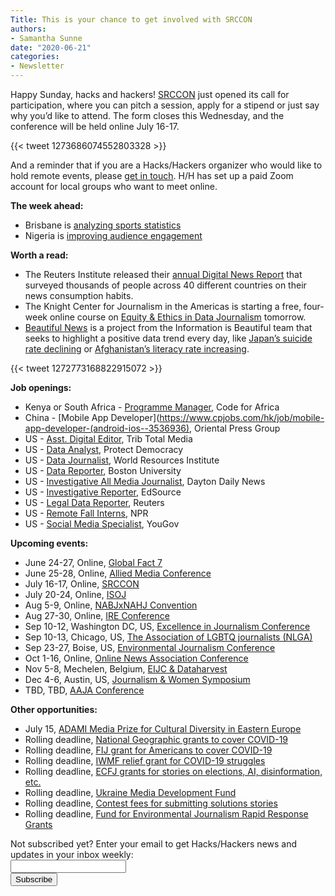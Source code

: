 ```yaml
---
Title: This is your chance to get involved with SRCCON
authors: 
- Samantha Sunne
date: "2020-06-21"
categories:
- Newsletter
---
```


Happy Sunday, hacks and hackers! [SRCCON](https://srccon.org/) just opened its call for participation, where you can pitch a session, apply for a stipend or just say why you’d like to attend. The form closes this Wednesday, and the conference will be held online July 16-17.

{{< tweet 1273686074552803328 >}}

And a reminder that if you are a Hacks/Hackers organizer who would like to hold remote events, please [get in touch](mailto:samantha@hackshackers.com). H/H has set up a paid Zoom account for local groups who want to meet online.

**The week ahead:**

* Brisbane is [analyzing sports statistics](https://www.meetup.com/Hacks-Hackers-Brisbane/events/270328702/)
* Nigeria is [improving audience engagement](https://twitter.com/Code4Africa/status/1270763397559222274)

**Worth a read:**

* The Reuters Institute released their [annual Digital News Report](http://www.digitalnewsreport.org/) that surveyed thousands of people across 40 different countries on their news consumption habits.
* The Knight Center for Journalism in the Americas is starting a free, four-week online course on [Equity & Ethics in Data Journalism](https://knightcenter.utexas.edu/JC/DATA0620.html) tomorrow. 
* [Beautiful News](https://informationisbeautiful.net/beautifulnews/) is a project from the Information is Beautiful team that seeks to highlight a positive data trend every day, like [Japan’s suicide rate declining](https://informationisbeautiful.net/beautifulnews/1259-japan-suicides-down/) or [Afghanistan’s literacy rate increasing](https://informationisbeautiful.net/beautifulnews/333-afghanistan-schools/). 

{{< tweet 1272773168822915072 >}}

**Job openings:**

* Kenya or South Africa - [Programme Manager](https://twitter.com/Code4Africa/status/1273994834211201032), Code for Africa
* China - [Mobile App Developer](https://www.cpjobs.com/hk/job/mobile-app-developer-(android-ios--3536936), Oriental Press Group
* US - [Asst. Digital Editor](https://careers.journalists.org/jobs/13666477/asst-digital-editor), Trib Total Media
* US - [Data Analyst](https://protectdemocracy.org/x/jobs/data-analyst-voteshield/), Protect Democracy
* US - [Data Journalist](https://careers.journalists.org/jobs/13651289/data-journalist-science-research), World Resources Institute
* US - [Data Reporter](https://mediajobs.poynter.org/job-details/21962/data-reporter/?ix=4#top-pagination), Boston University
* US - [Investigative All Media Journalist](https://www.ire.org/archives/jobs/job/all-media-journalist), Dayton Daily News
* US - [Investigative Reporter](https://www.ire.org/archives/jobs/job/investigative-reporter-49), EdSource
* US - [Legal Data Reporter](https://talkingbiznews.com/biz-news-help-wanted/reuters-seeks-a-legal-data-reporter/), Reuters
* US - [Remote Fall Interns](https://twitter.com/NPRinterns/status/1271498874419478529), NPR
* US - [Social Media Specialist](https://www.linkedin.com/jobs/view/1893044404/), YouGov

**Upcoming events:**

* June 24-27, Online, [Global Fact 7](https://gfworkshops.org/)
* June 25-28, Online, [Allied Media Conference](https://amc.alliedmedia.org/)
* July 16-17, Online, [SRCCON](https://srccon.org/)
* July 20-24, Online, [ISOJ](https://isoj.org/symposia/2020/)
* Aug 5-9, Online, [NABJxNAHJ Convention](https://www.nabjnahjconvention.com/index.cfm)
* Aug 27-30, Online, [IRE Conference](https://www.ire.org/events-and-training/event/4125)
* Sep 10-12, Washington DC, US, [Excellence in Journalism Conference](https://excellenceinjournalism.org/)
* Sep 10-13, Chicago, US, [The Association of LGBTQ journalists (NLGA)](https://www.nlgja.org/2020/speakers/)
* Sep 23-27, Boise, US, [Environmental Journalism Conference](https://conference.sej.org)
* Oct 1-16, Online, [Online News Association Conference](https://journalists.org/conference/)
* Nov 5-8, Mechelen, Belgium, [EIJC & Dataharvest](https://dataharvest.eu/)
* Dec 4-6, Austin, US, [Journalism & Women Symposium](https://jaws.org/conference/)
* TBD, TBD, [AAJA Conference](https://www.aaja20.org)

**Other opportunities:**

* July 15, [ADAMI Media Prize for Cultural Diversity in Eastern Europe](https://www.adamimediaprize.eu/news/2020/4/7/adami-media-prize-competition-2020-is-open)
* Rolling deadline, [National Geographic grants to cover COVID-19](https://twitter.com/BradfordPearson/status/1243680491208925184?s=19)
* Rolling deadline, [FIJ grant for Americans to cover COVID-19](https://investigate.submittable.com/submit/163797/coronavirus-rolling-grant-for-u-s-freelancers)
* Rolling deadline, [IWMF relief grant for COVID-19 struggles](https://iwmf.submittable.com/submit/41e7f7ce-db40-4ff6-873f-e24450e27497/journalism-relief-fund-english)
* Rolling deadline, [ECFJ](https://www.eyebeam.org/eyebeam-center-for-the-future-of-journalism/)[ grants for stories on elections, AI, disinformation, etc.](https://www.eyebeam.org/eyebeam-center-for-the-future-of-journalism/)
* Rolling deadline, [Ukraine Media Development Fund](http://ijnet.org/en/opportunities/media-development-grants-available-ukraine)
* Rolling deadline, [Contest fees for submitting solutions stories](https://thewholestory.solutionsjournalism.org/submitting-your-solutions-story-to-a-journalism-award-contest-we-can-help-with-the-fees-12b3e3ab6b01?mc_cid=57b074cc10&mc_eid=f9f525b1fd)
* Rolling deadline, [Fund for Environmental Journalism Rapid Response Grants](https://www.sej.org/initiatives/fund-for-environmental-journalism)

<div id="mc_embed_signup"><form id="mc-embedded-subscribe-form" class="validate" action="//hackshackers.us1.list-manage.com/subscribe/post?u=c56f2e53d5ed6ef87f8aaa75c&amp;id=fb2bc6f10b" method="post" name="mc-embedded-subscribe-form" novalidate="" target="_blank">

<div id="mc_embed_signup_scroll">

<div class="mc-field-group"><label for="mce-EMAIL">Not subscribed yet? Enter your email to get Hacks/Hackers news and updates in your inbox weekly:  </label></div>

<div class="mc-field-group"><input id="mce-EMAIL" class="required email" name="EMAIL" type="email" value="" /></div>

<!-- real people should not fill this in and expect good things - do not remove this or risk form bot signups-->

<div style="position: absolute; left: -5000px;"><input tabindex="-1" name="b_c56f2e53d5ed6ef87f8aaa75c_fb2bc6f10b" type="text" value="" /></div>

<div class="clear"><input id="mc-embedded-subscribe" class="button" name="subscribe" type="submit" value="Subscribe" /></div>

</div>

</form></div>

<!--End mc_embed_signup-->

<meta name="twitter:card" content="summary">

<meta name="twitter:image:src" content="https://hackshackers.com/content-images/about/hackshackers_logomark.png">

